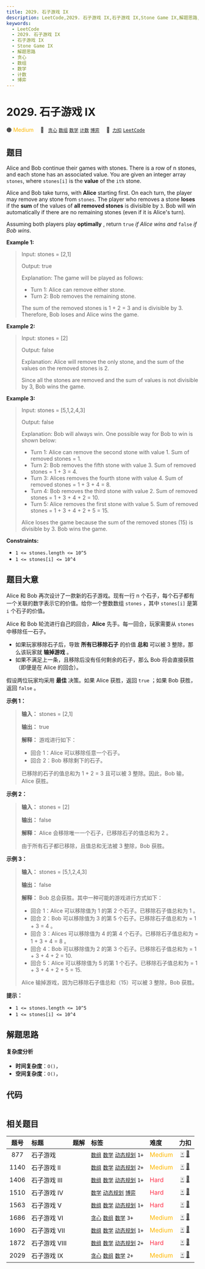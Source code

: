 ```yaml
---
title: 2029. 石子游戏 IX
description: LeetCode,2029. 石子游戏 IX,石子游戏 IX,Stone Game IX,解题思路,贪心,数组,数学,计数,博弈
keywords:
  - LeetCode
  - 2029. 石子游戏 IX
  - 石子游戏 IX
  - Stone Game IX
  - 解题思路
  - 贪心
  - 数组
  - 数学
  - 计数
  - 博弈
---
```


# 2029. 石子游戏 IX

🟠 <font color=#ffb800>Medium</font>&emsp; 🔖&ensp; [`贪心`](/tag/greedy.md) [`数组`](/tag/array.md) [`数学`](/tag/math.md) [`计数`](/tag/counting.md) [`博弈`](/tag/game-theory.md)&emsp; 🔗&ensp;[`力扣`](https://leetcode.cn/problems/stone-game-ix) [`LeetCode`](https://leetcode.com/problems/stone-game-ix)

## 题目

Alice and Bob continue their games with stones. There is a row of n stones,
and each stone has an associated value. You are given an integer array
`stones`, where `stones[i]` is the **value** of the `ith` stone.

Alice and Bob take turns, with **Alice** starting first. On each turn, the
player may remove any stone from `stones`. The player who removes a stone
**loses** if the **sum** of the values of **all removed stones** is divisible
by `3`. Bob will win automatically if there are no remaining stones (even if
it is Alice's turn).

Assuming both players play **optimally** , return `true` _if Alice wins and_
`false` _if Bob wins_.



**Example 1:**

> Input: stones = [2,1]
> 
> Output: true
> 
> Explanation:  The game will be played as follows:
> - Turn 1: Alice can remove either stone.
> - Turn 2: Bob removes the remaining stone. 
> 
> The sum of the removed stones is 1 + 2 = 3 and is divisible by 3. Therefore, Bob loses and Alice wins the game.

**Example 2:**

> Input: stones = [2]
> 
> Output: false
> 
> Explanation:  Alice will remove the only stone, and the sum of the values on the removed stones is 2. 
> 
> Since all the stones are removed and the sum of values is not divisible by 3, Bob wins the game.

**Example 3:**

> Input: stones = [5,1,2,4,3]
> 
> Output: false
> 
> Explanation: Bob will always win. One possible way for Bob to win is shown below:
> - Turn 1: Alice can remove the second stone with value 1. Sum of removed stones = 1.
> - Turn 2: Bob removes the fifth stone with value 3. Sum of removed stones = 1 + 3 = 4.
> - Turn 3: Alices removes the fourth stone with value 4. Sum of removed stones = 1 + 3 + 4 = 8.
> - Turn 4: Bob removes the third stone with value 2. Sum of removed stones = 1 + 3 + 4 + 2 = 10.
> - Turn 5: Alice removes the first stone with value 5. Sum of removed stones = 1 + 3 + 4 + 2 + 5 = 15.
> 
> Alice loses the game because the sum of the removed stones (15) is divisible by 3. Bob wins the game.

**Constraints:**

  * `1 <= stones.length <= 10^5`
  * `1 <= stones[i] <= 10^4`


## 题目大意

Alice 和 Bob 再次设计了一款新的石子游戏。现有一行 n 个石子，每个石子都有一个关联的数字表示它的价值。给你一个整数数组 `stones` ，其中
`stones[i]` 是第 `i` 个石子的价值。

Alice 和 Bob 轮流进行自己的回合，**Alice** 先手。每一回合，玩家需要从 `stones` 中移除任一石子。

  * 如果玩家移除石子后，导致 **所有已移除石子** 的价值 **总和** 可以被 3 整除，那么该玩家就 **输掉游戏** 。
  * 如果不满足上一条，且移除后没有任何剩余的石子，那么 Bob 将会直接获胜（即便是在 Alice 的回合）。

假设两位玩家均采用 **最佳** 决策。如果 Alice 获胜，返回 `true` ；如果 Bob 获胜，返回 `false` 。



**示例 1：**

> 
> 
> 
> 
> 
> **输入：** stones = [2,1]
> 
> **输出：** true
> 
> **解释：** 游戏进行如下：
> - 回合 1：Alice 可以移除任意一个石子。
> - 回合 2：Bob 移除剩下的石子。 
> 
> 已移除的石子的值总和为 1 + 2 = 3 且可以被 3 整除。因此，Bob 输，Alice 获胜。
> 
> 

**示例 2：**

> 
> 
> 
> 
> 
> **输入：** stones = [2]
> 
> **输出：** false
> 
> **解释：** Alice 会移除唯一一个石子，已移除石子的值总和为 2 。 
> 
> 由于所有石子都已移除，且值总和无法被 3 整除，Bob 获胜。
> 
> 

**示例 3：**

> 
> 
> 
> 
> 
> **输入：** stones = [5,1,2,4,3]
> 
> **输出：** false
> 
> **解释：** Bob 总会获胜。其中一种可能的游戏进行方式如下：
> - 回合 1：Alice 可以移除值为 1 的第 2 个石子。已移除石子值总和为 1 。
> - 回合 2：Bob 可以移除值为 3 的第 5 个石子。已移除石子值总和为 = 1 + 3 = 4 。
> - 回合 3：Alices 可以移除值为 4 的第 4 个石子。已移除石子值总和为 = 1 + 3 + 4 = 8 。
> - 回合 4：Bob 可以移除值为 2 的第 3 个石子。已移除石子值总和为 = 1 + 3 + 4 + 2 = 10.
> - 回合 5：Alice 可以移除值为 5 的第 1 个石子。已移除石子值总和为 = 1 + 3 + 4 + 2 + 5 = 15.
> 
> Alice 输掉游戏，因为已移除石子值总和（15）可以被 3 整除，Bob 获胜。
> 
> 



**提示：**

  * `1 <= stones.length <= 10^5`
  * `1 <= stones[i] <= 10^4`


## 解题思路

#### 复杂度分析

- **时间复杂度**：`O()`，
- **空间复杂度**：`O()`，

## 代码

```javascript

```

## 相关题目

<!-- prettier-ignore -->
| 题号 | 标题 | 题解 | 标签 | 难度 | 力扣 |
| :------: | :------ | :------: | :------ | :------ | :------: |
| 877 | 石子游戏 |  |  [`数组`](/tag/array.md) [`数学`](/tag/math.md) [`动态规划`](/tag/dynamic-programming.md) `1+` | <font color=#ffb800>Medium</font> | [🀄️](https://leetcode.cn/problems/stone-game) [🔗](https://leetcode.com/problems/stone-game) |
| 1140 | 石子游戏 II |  |  [`数组`](/tag/array.md) [`数学`](/tag/math.md) [`动态规划`](/tag/dynamic-programming.md) `2+` | <font color=#ffb800>Medium</font> | [🀄️](https://leetcode.cn/problems/stone-game-ii) [🔗](https://leetcode.com/problems/stone-game-ii) |
| 1406 | 石子游戏 III |  |  [`数组`](/tag/array.md) [`数学`](/tag/math.md) [`动态规划`](/tag/dynamic-programming.md) `1+` | <font color=#ff334b>Hard</font> | [🀄️](https://leetcode.cn/problems/stone-game-iii) [🔗](https://leetcode.com/problems/stone-game-iii) |
| 1510 | 石子游戏 IV |  |  [`数学`](/tag/math.md) [`动态规划`](/tag/dynamic-programming.md) [`博弈`](/tag/game-theory.md) | <font color=#ff334b>Hard</font> | [🀄️](https://leetcode.cn/problems/stone-game-iv) [🔗](https://leetcode.com/problems/stone-game-iv) |
| 1563 | 石子游戏 V |  |  [`数组`](/tag/array.md) [`数学`](/tag/math.md) [`动态规划`](/tag/dynamic-programming.md) `1+` | <font color=#ff334b>Hard</font> | [🀄️](https://leetcode.cn/problems/stone-game-v) [🔗](https://leetcode.com/problems/stone-game-v) |
| 1686 | 石子游戏 VI |  |  [`贪心`](/tag/greedy.md) [`数组`](/tag/array.md) [`数学`](/tag/math.md) `3+` | <font color=#ffb800>Medium</font> | [🀄️](https://leetcode.cn/problems/stone-game-vi) [🔗](https://leetcode.com/problems/stone-game-vi) |
| 1690 | 石子游戏 VII |  |  [`数组`](/tag/array.md) [`数学`](/tag/math.md) [`动态规划`](/tag/dynamic-programming.md) `1+` | <font color=#ffb800>Medium</font> | [🀄️](https://leetcode.cn/problems/stone-game-vii) [🔗](https://leetcode.com/problems/stone-game-vii) |
| 1872 | 石子游戏 VIII |  |  [`数组`](/tag/array.md) [`数学`](/tag/math.md) [`动态规划`](/tag/dynamic-programming.md) `2+` | <font color=#ff334b>Hard</font> | [🀄️](https://leetcode.cn/problems/stone-game-viii) [🔗](https://leetcode.com/problems/stone-game-viii) |
| 2029 | 石子游戏 IX |  |  [`贪心`](/tag/greedy.md) [`数组`](/tag/array.md) [`数学`](/tag/math.md) `2+` | <font color=#ffb800>Medium</font> | [🀄️](https://leetcode.cn/problems/stone-game-ix) [🔗](https://leetcode.com/problems/stone-game-ix) |